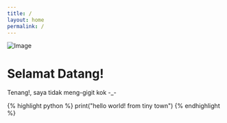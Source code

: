 ```yaml
---
title: /
layout: home
permalink: /
---
```


![Image](https://raw.githubusercontent.com/irfnrdh/irfnrdh.github.io/master/img/imgg.jpg)

# Selamat Datang!

Tenang!, saya tidak meng-gigit kok -_-

{% highlight python %}
print("hello world! from tiny town")
{% endhighlight %}
